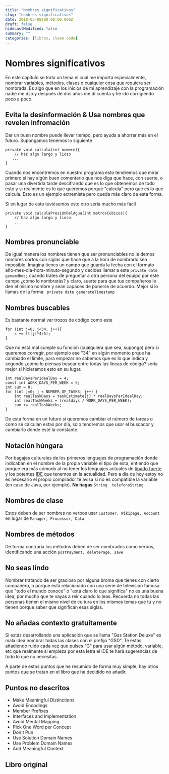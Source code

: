 ```yaml
---
title: "Nombres significativos"
slug: "nombres-significativos"
date: 2018-03-08T00:00:00.000Z
draft: false
hideLastModified: false
summary: ""
categories: [libros, clean code]
---
```


Nombres significativos
================================================================================

  En este capítulo se trata un tema el cual me importa especialmente, nombrar 
  variables, métodos, clases o cualquier cosa que requiera ser nombrada. Es 
  algo que en los inicios de mi aprendizaje con la programación nadie me dijo
  y después de dos años me di cuenta y he ido corrigiendo poco a poco.

Evita la desinformación & Usa nombres que revelen infromación
--------------------------------------------------------------------------------

  Dar un buen nombre puede llevar tiempo, pero ayuda a ahorrar más en el 
  futuro. Supongamos tenemos lo siguiente

  ``````````````````````````````````````````````````````````````````````````````
  private void calcula(int numero){
      // haz algo largo y lioso
     ...
  }
  ``````````````````````````````````````````````````````````````````````````````

  Cuando nos encontremos en nuestro programa esto tendremos que mirar primero 
  si hay algún buen comentario que nos diga que hace, con suerte, o pasar una 
  divertida tarde descifrando que es lo que obtenemos de todo esto y si 
  realmente es lo que queremos porque "calcula" pero que es lo que calcula. 
  Esto es un ejemplo extremista pero queda más claro de esta forma.

  Si en lugar de esto tuviésemos esto otro sería mucho más fácil

  ``````````````````````````````````````````````````````````````````````````````
  private void calculaPresiónDelAgua(int metrosCubicos){
      // haz algo largo y lioso
      ...
  }
  ``````````````````````````````````````````````````````````````````````````````

Nombres pronunciable
--------------------------------------------------------------------------------

  De igual manera los nombres tienen que ser pronunciables no le demos nombres
  cortos con siglas que hace que a la hora de nombrarlo sea imposible. 
  Imagina tienes un campo que guarda la fecha con el formato 
  año-mes-dia-hora-minuto-segundo y decides llamar a este ```private date 
  genamdhms;```  cuando trates de preguntar a otra persona del equipo por 
  este campo ¿como lo nombrarás? y claro, suerte para que tus compañeros le 
  den el mismo nombre y sean capaces de ponerse de acuerdo. Mejor si lo 
  llamas de la forma ``` private date generateTimestamp```

Nombres buscables
--------------------------------------------------------------------------------

  Es bastante normal ver trozos de código como este

  ``````````````````````````````````````````````````````````````````````````````
  for (int j=0; j<34; j++){
      s += (t[j]*4/5);
  }
  ``````````````````````````````````````````````````````````````````````````````

  Que no está mal cumple su función (cualquiera que sea, supongo) pero si 
  queremos corregir, por ejemplo ese "34" en algún momento prque ha cambiado 
  el límite, para empezar no sabemos que es lo que indica y segundo ¿como lo 
  piensas buscar entre todas las líneas de código? sería mejor si hicieramos
  esto en su lugar.

  ``````````````````````````````````````````````````````````````````````````````
  int realDaysPerIdealDay = 4;
  const int WORK_DAYS_PER_WEEK = 5;
  int sum = 0;
  for (int j=0; j < NUMBER_OF_TASKS; j++) {
      int realTaskDays = taskEstimate[j] * realDaysPerIdealDay;
      int realTaskWeeks = (realdays / WORK_DAYS_PER_WEEK);
      sum += realTaskWeeks;
  }
  ``````````````````````````````````````````````````````````````````````````````

  De esta forma en un futuro si queremos cambiar el número de tareas o como se
  calculan estas por día, solo tendremos que usar el buscador y cambiarlo 
  donde esté la constante.

Notación húngara
--------------------------------------------------------------------------------

  Por bagajes culturales de los primeros lenguajes de programación donde 
  indicaban en el nombre de la propia variable el tipo de esta, entiendo que 
  porque era más cómodo al no tener los lenguajes actuales de [tipado fuerte]
  y los potentes [IDE] que tenemos en la actualidad. Pero a día de hoy estoy 
  no es necesario el propio compilador te avisa si no es compatible la 
  variable (en caso de Java, por ejemplo). **No hagas** ```String 
  telefonoString```

Nombres de clase
--------------------------------------------------------------------------------

  Estos deben de ser nombres no verbos usar ```Customer, Wikipage, Account``` 
  en lugar de ```Manager, Processor, Data```

Nombres de métodos
--------------------------------------------------------------------------------

  De forma contraria los métodos deben de ser nombrados como verbos, 
  identificando una acción ```postPayment, deletePage, save```

No seas lindo
--------------------------------------------------------------------------------

  Nombrar tratando de ser gracioso por alguna broma que tienes con cierto 
  compañero, o porque está relacionado con una serie de televisión famosa que
  "todo el mundo conoce" o "está claro lo que significa" no es una buena 
  idea, por mucho que te vayas a reir cuando lo leas. Recuerda no todas las 
  personas tienen el mismo nivel de cultura en los mismos temas que tú y no 
  tienen porque saber que significan esas siglas.

No añadas contexto gratuitamente
--------------------------------------------------------------------------------

  Si estás desarrollando una aplicación que se llama "Gas Station Deluxe" es 
  mala idea nombrar todas las clases con el prefijo "GSD". Te estás añadiendo
  ruido cada vez que pulses "G" para usar algún método, variable, etc que 
  realmente si empieza por esta letra el IDE te hará sugerencias de todo lo 
  que no necesitas.

  A parte de estos puntos que he resumido de forma muy simple, hay otros 
  puntos que se tratan en el libro que he decidido no añadir.

Puntos no descritos
--------------------------------------------------------------------------------

  - Make Meaningful Distinctions
  - Avoid Encodings
  - Member Prefixes
  - Interfaces and Implementation
  - Avoid Mental Mapping
  - Pick One Word per Concept
  - Don't Pun
  - Use Solution Domain Names
  - Use Problem Domain Names
  - Add Meaningful Context

Libro original
--------------------------------------------------------------------------------

[Libro original]: https://leer.amazon.es/kp/embed?asin=B001GSTOAM&preview=newtab&linkCode=kpe&ref_=cm_sw_r_kb_dp_bopYAb3Y71AX3&tag=5413
[tipado fuerte]: https://es.wikipedia.org/wiki/Tipado_fuerte
[IDE]: https://es.wikipedia.org/wiki/Entorno_de_desarrollo_integrado

